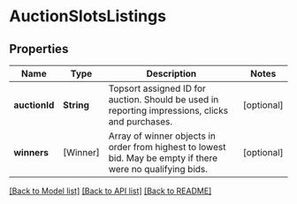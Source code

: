 # AuctionSlotsListings

## Properties
Name | Type | Description | Notes
------------ | ------------- | ------------- | -------------
**auctionId** | **String** | Topsort assigned ID for auction. Should be used in reporting impressions, clicks and purchases. | [optional] 
**winners** | [Winner] | Array of winner objects in order from highest to lowest bid. May be empty if there were no qualifying bids. | [optional] 

[[Back to Model list]](../README.md#documentation-for-models) [[Back to API list]](../README.md#documentation-for-api-endpoints) [[Back to README]](../README.md)


